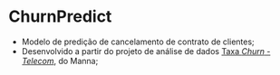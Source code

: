 # ChurnPredict

* Modelo de predição de cancelamento de contrato de clientes;
* Desenvolvido a partir do projeto de análise de dados [Taxa _Churn_ - _Telecom_](https://github.com/mannalab/Data-Science/blob/main/An%C3%A1lise%20de%20dados/Taxa_Churn_Telecom.ipynb), do Manna;
